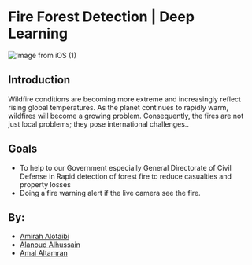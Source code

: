 # Fire Forest Detection | Deep Learning
![Image from iOS (1)](https://user-images.githubusercontent.com/90131899/146605105-5ec04a3c-3b0d-4531-8962-e56cb55b07d5.jpg)
## Introduction
Wildfire conditions are becoming more extreme and increasingly reflect rising global temperatures.
As the planet continues to rapidly warm, wildfires will become a growing problem. Consequently, the fires are not just local problems; they pose international challenges..
## Goals
- To help to our Government especially General Directorate of Civil Defense in Rapid detection of forest fire to reduce casualties and property losses
- Doing a fire warning alert if the live camera see the fire.
## By:
- [Amirah Alotaibi](https://github.com/amirahSaad)
- [Alanoud Alhussain](https://github.com/Alanoud-Aziz)
- [Amal Altamran](https://github.com/amal2121)
